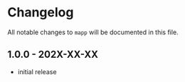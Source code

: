 # Changelog

All notable changes to `mapp` will be documented in this file.

## 1.0.0 - 202X-XX-XX

- initial release
